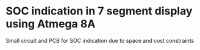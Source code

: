 # SOC indication in 7 segment display using Atmega 8A
Small circuit and PCB for SOC indication due to space and cost constraints

##
